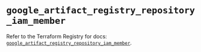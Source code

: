 # `google_artifact_registry_repository_iam_member`

Refer to the Terraform Registry for docs: [`google_artifact_registry_repository_iam_member`](https://registry.terraform.io/providers/hashicorp/google-beta/5.13.0/docs/resources/google_artifact_registry_repository_iam_member).
